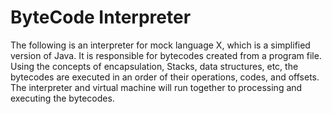 # ByteCode Interpreter

The following is an interpreter for mock language X, which is a simplified version of Java. It is responsible for bytecodes created from a program file. Using the concepts of encapsulation, Stacks, data structures, etc, the bytecodes are executed in an order of their operations, codes, and offsets. The interpreter and virtual machine will run together to processing and executing the bytecodes.